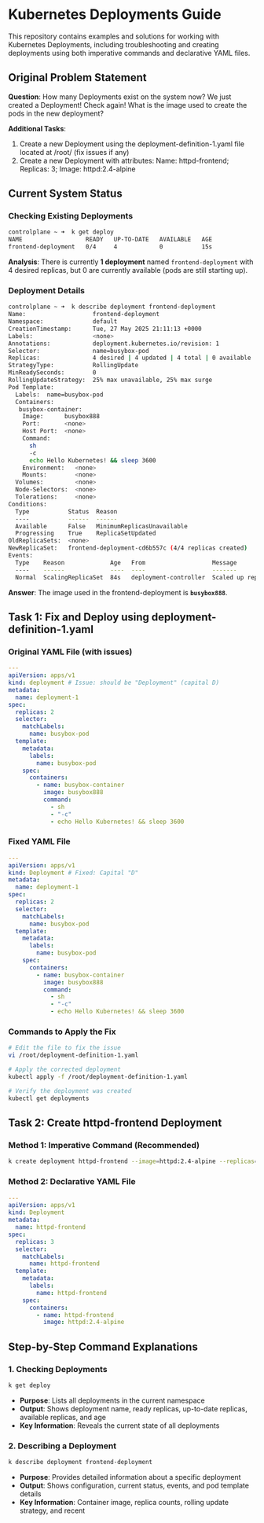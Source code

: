# Kubernetes Deployments Guide

This repository contains examples and solutions for working with Kubernetes Deployments, including troubleshooting and creating deployments using both imperative commands and declarative YAML files.

## Original Problem Statement

**Question**: How many Deployments exist on the system now? We just created a Deployment! Check again! What is the image used to create the pods in the new deployment?

**Additional Tasks**:

1. Create a new Deployment using the deployment-definition-1.yaml file located at /root/ (fix issues if any)
2. Create a new Deployment with attributes: Name: httpd-frontend; Replicas: 3; Image: httpd:2.4-alpine

## Current System Status

### Checking Existing Deployments

```bash
controlplane ~ ➜  k get deploy
NAME                  READY   UP-TO-DATE   AVAILABLE   AGE
frontend-deployment   0/4     4            0           15s
```

**Analysis**: There is currently **1 deployment** named `frontend-deployment` with 4 desired replicas, but 0 are currently available (pods are still starting up).

### Deployment Details

```bash
controlplane ~ ➜  k describe deployment frontend-deployment
Name:                   frontend-deployment
Namespace:              default
CreationTimestamp:      Tue, 27 May 2025 21:11:13 +0000
Labels:                 <none>
Annotations:            deployment.kubernetes.io/revision: 1
Selector:               name=busybox-pod
Replicas:               4 desired | 4 updated | 4 total | 0 available | 4 unavailable
StrategyType:           RollingUpdate
MinReadySeconds:        0
RollingUpdateStrategy:  25% max unavailable, 25% max surge
Pod Template:
  Labels:  name=busybox-pod
  Containers:
   busybox-container:
    Image:      busybox888
    Port:       <none>
    Host Port:  <none>
    Command:
      sh
      -c
      echo Hello Kubernetes! && sleep 3600
    Environment:   <none>
    Mounts:        <none>
  Volumes:         <none>
  Node-Selectors:  <none>
  Tolerations:     <none>
Conditions:
  Type           Status  Reason
  ----           ------  ------
  Available      False   MinimumReplicasUnavailable
  Progressing    True    ReplicaSetUpdated
OldReplicaSets:  <none>
NewReplicaSet:   frontend-deployment-cd6b557c (4/4 replicas created)
Events:
  Type    Reason             Age   From                   Message
  ----    ------             ----  ----                   -------
  Normal  ScalingReplicaSet  84s   deployment-controller  Scaled up replica set frontend-deployment-cd6b557c from 0 to 4
```

**Answer**: The image used in the frontend-deployment is **`busybox888`**.

## Task 1: Fix and Deploy using deployment-definition-1.yaml

### Original YAML File (with issues)

```yaml
---
apiVersion: apps/v1
kind: deployment # Issue: should be "Deployment" (capital D)
metadata:
  name: deployment-1
spec:
  replicas: 2
  selector:
    matchLabels:
      name: busybox-pod
  template:
    metadata:
      labels:
        name: busybox-pod
    spec:
      containers:
        - name: busybox-container
          image: busybox888
          command:
            - sh
            - "-c"
            - echo Hello Kubernetes! && sleep 3600
```

### Fixed YAML File

```yaml
---
apiVersion: apps/v1
kind: Deployment # Fixed: Capital "D"
metadata:
  name: deployment-1
spec:
  replicas: 2
  selector:
    matchLabels:
      name: busybox-pod
  template:
    metadata:
      labels:
        name: busybox-pod
    spec:
      containers:
        - name: busybox-container
          image: busybox888
          command:
            - sh
            - "-c"
            - echo Hello Kubernetes! && sleep 3600
```

### Commands to Apply the Fix

```bash
# Edit the file to fix the issue
vi /root/deployment-definition-1.yaml

# Apply the corrected deployment
kubectl apply -f /root/deployment-definition-1.yaml

# Verify the deployment was created
kubectl get deployments
```

## Task 2: Create httpd-frontend Deployment

### Method 1: Imperative Command (Recommended)

```bash
k create deployment httpd-frontend --image=httpd:2.4-alpine --replicas=3
```

### Method 2: Declarative YAML File

```yaml
---
apiVersion: apps/v1
kind: Deployment
metadata:
  name: httpd-frontend
spec:
  replicas: 3
  selector:
    matchLabels:
      name: httpd-frontend
  template:
    metadata:
      labels:
        name: httpd-frontend
    spec:
      containers:
        - name: httpd-frontend
          image: httpd:2.4-alpine
```

## Step-by-Step Command Explanations

### 1. Checking Deployments

```bash
k get deploy
```

- **Purpose**: Lists all deployments in the current namespace
- **Output**: Shows deployment name, ready replicas, up-to-date replicas, available replicas, and age
- **Key Information**: Reveals the current state of all deployments

### 2. Describing a Deployment

```bash
k describe deployment frontend-deployment
```

- **Purpose**: Provides detailed information about a specific deployment
- **Output**: Shows configuration, current status, events, and pod template details
- **Key Information**: Container image, replica counts, rolling update strategy, and recent
